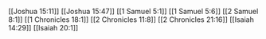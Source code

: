 [[Joshua 15:11]]
[[Joshua 15:47]]
[[1 Samuel 5:1]]
[[1 Samuel 5:6]]
[[2 Samuel 8:1]]
[[1 Chronicles 18:1]]
[[2 Chronicles 11:8]]
[[2 Chronicles 21:16]]
[[Isaiah 14:29]]
[[Isaiah 20:1]]
